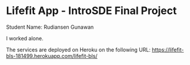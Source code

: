 # Lifefit App - IntroSDE Final Project

Student Name: Rudiansen Gunawan

I worked alone.

The services are deployed on Heroku on the following URL:
https://lifefit-bls-181499.herokuapp.com/lifefit-bls/

